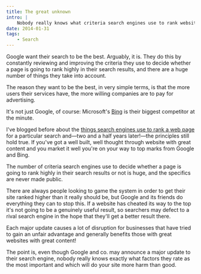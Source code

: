 ```yaml
---
title: The great unknown
intro: |
    Nobody really knows what criteria search engines use to rank websites but there are some basic principles that have always held true.
date: 2014-01-31
tags:
    - Search
---
```


Google want their search to be the best. Arguably, it is. They do this by constantly reviewing and improving the criteria they use to decide whether a page is going to rank highly in their search results, and there are a huge number of things they take into account.

The reason they want to be the best, in very simple terms, is that the more users their services have, the more willing companies are to pay for advertising.

It's not just Google, of course: Microsoft's [Bing](http://www.bing.com/) is their biggest competitor at the minute.

I've blogged before about the [things search engines use to rank a web page](/blog/what-search-engines-want) for a particular search and—two and a half years later!—the principles still hold true. If you've got a well built, well thought through website with great content and you market it well you're on your way to top marks from Google and Bing.

The number of criteria search engines use to decide whether a page is going to rank highly in their search results or not is huge, and the specifics are never made public.

There are always people looking to game the system in order to get their site ranked higher than it really should be, but Google and its friends do everything they can to stop this. If a website has cheated its way to the top it's not going to be a genuinely useful result, so searchers may defect to a rival search engine in the hope that they'll get a better result there.

Each major update causes a lot of disruption for businesses that have tried to gain an unfair advantage and generally benefits those with great websites with great content!

The point is, even though Google and co. may announce a major update to their search engine, nobody really knows exactly what factors they rate as the most important and which will do your site more harm than good.
